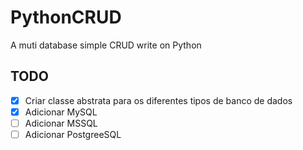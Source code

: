 
# PythonCRUD

A muti database simple CRUD write on Python
  
## TODO

- [x] Criar classe abstrata para os diferentes tipos de banco de dados
- [x] Adicionar MySQL  
- [ ] Adicionar MSSQL
- [ ] Adicionar PostgreeSQL